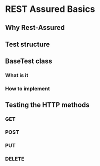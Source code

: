 # REST Assured Basics

## Why Rest-Assured

## Test structure

## BaseTest class

### What is it

### How to implement

## Testing the HTTP methods

### GET

### POST

### PUT

### DELETE
